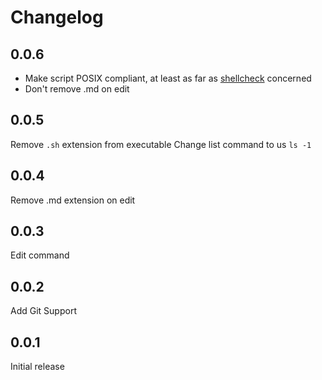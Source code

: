 # Changelog

## 0.0.6

* Make script POSIX compliant, at least as far as [shellcheck][1] concerned
* Don't remove .md on edit

## 0.0.5

Remove `.sh` extension from executable
Change list command to us `ls -1`

## 0.0.4

Remove .md extension on edit

## 0.0.3

Edit command

## 0.0.2

Add Git Support

## 0.0.1

Initial release

[1]: https://www.shellcheck.net/
